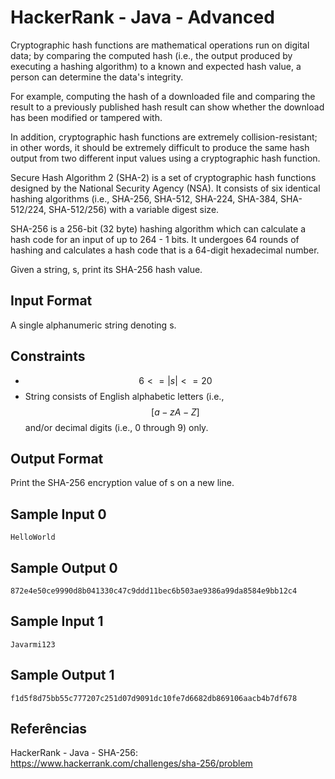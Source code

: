 # HackerRank - Java - Advanced

Cryptographic hash functions are mathematical operations run on digital data; by comparing the computed hash 
(i.e., the output produced by executing a hashing algorithm) to a known and expected hash value, 
a person can determine the data's integrity. 

For example, computing the hash of a downloaded file and comparing the result to a previously published hash 
result can show whether the download has been modified or tampered with. 

In addition, cryptographic hash functions are extremely collision-resistant; in other words, 
it should be extremely difficult to produce the same hash output from two different input values 
using a cryptographic hash function.

Secure Hash Algorithm 2 (SHA-2) is a set of cryptographic hash functions designed by the National Security Agency (NSA). 
It consists of six identical hashing algorithms (i.e., SHA-256, SHA-512, SHA-224, SHA-384, SHA-512/224, SHA-512/256) 
with a variable digest size. 

SHA-256 is a 256-bit (32 byte) hashing algorithm which can calculate a hash code for an input of up to 264 - 1 bits. 
It undergoes 64 rounds of hashing and calculates a hash code that is a 64-digit hexadecimal number.

Given a string, s, print its SHA-256 hash value.


## Input Format
A single alphanumeric string denoting s.


## Constraints
- $$6 <= |s| <= 20$$
- String  consists of English alphabetic letters (i.e., $$[a -zA -Z]$$  and/or decimal digits 
(i.e., 0 through 9) only.


## Output Format
Print the SHA-256 encryption value of s on a new line.


## Sample Input 0
```HelloWorld```


## Sample Output 0
```872e4e50ce9990d8b041330c47c9ddd11bec6b503ae9386a99da8584e9bb12c4```


## Sample Input 1
```Javarmi123```


## Sample Output 1
```f1d5f8d75bb55c777207c251d07d9091dc10fe7d6682db869106aacb4b7df678```


## Referências
HackerRank - Java - SHA-256:
https://www.hackerrank.com/challenges/sha-256/problem